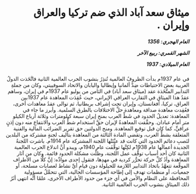 <h1 dir="rtl">ميثاق سعد آباد الذي ضم تركيا والعراق وإيران .</h1>

<h5 dir="rtl">العام الهجري:  1356

الشهر القمري: ربيع الآخر

العام الميلادي: 1937</h5>

<p dir="rtl">في عام 1937م بدأت الظروفُ العالمية تُنذِرُ بنشوب الحرب العالمية الثانية فاتَّخَذت الدولُ الغربية بعضَ الاحتياطات ضِدَّ ألمانيا وإيطاليا واليابان والاتحاد السوفييتي، وكان من جملةِ التدابير المتَّخَذة عقد (ميثاق سعد آباد) في الثامن من يوليو عام 1937م في إيران، وساهم عقدُ هذا الميثاق في التقارب العراقي الإيراني، حيث عُقِدَت المعاهدة عام 1937بين العراق، تركيا، أفغانستان، وإيران تحت إشراف بريطانيا، ثم توالى عقدُ معاهدات أخرى، فعُقِدت معاهدة صداقة ومعاهدة حلِّ الاختلافات بالطرق السلمية. وأبرز ما جاء في المعاهدة: تعديلُ الحدود في شَطِّ العرب بمنحِ إيران سبعة كيلومترات وثلاثة أرباع الكيلو متر أمام عبادان. وحقَّقت المعاهدةُ لإيران حقَّ استخدام شطِّ العرب والانتفاع منه دون إذنٍ عراقيٍّ، كما كان قبل توقيعِ المعاهدة. ومنح الدولتين حق تقرير الضرائب المالية والفنية المتعلقة بشطِّ العرب، وتقضي المادة الثالثة من المعاهدة بتأليف لجنةٍ مشتركة من البلدين لنَصبِ دعائم الحدود التي كانت قد عيَّنَتْها اللجنة المشتركة عام 1914م. باشرت اللجنةُ الجديدة أعمالَها عام 1938م لكِنَّها توقَّفَت عام 1940م، ويبدو أنَّ اندلاع الحرب العالمية الثانية كان أحد أسباب توقُّف عمل اللجنة، وظلَّت مشكلة الحدود قائمة. وكان من آثار المعاهدة وأدُ كلِّ حركة تحرُّر كردية في مهدِها، فتقول إحدى موادِّه: إنَّ كلًّا من الأطراف الموقِّعة تتعهَّدُ باتخاذ التدابير اللازمة للحيلولة دون قيامِ أيِّ نشاط لعصابات مسلحة، أو جمعيات، أو منظمات تهدف إلى إطاحة المؤسسات الحالية، التي تتحمَّلُ مسؤولية المحافظة على النظام والأمن في أي جزء من حدود الأطراف الأخرى، علمًا أنَّه انتهى أثَرُ ذلك الميثاق بنشوب الحرب العالمية الثانية.</p></br>
